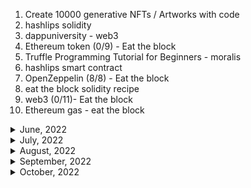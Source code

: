 1. Create 10000 generative NFTs / Artworks with code
1. hashlips solidity
1. dappuniversity - web3
1. Ethereum token (0/9) - Eat the block
1. Truffle Programming Tutorial for Beginners - moralis
1. hashlips smart contract
1. OpenZeppelin (8/8) - Eat the block
1. eat the block solidity recipe
1. web3 (0/11)- Eat the block
1. Ethereum gas - eat the block

<details>
<summary>June, 2022</summary>

1. [Open Zeppelin Upgradeable ERC20](https://youtu.be/Vt20jCu8OC8)
1. [ABI Decode | Solidity 0.8](https://youtu.be/LTh58SFEYqE)
1. [Iterable Mapping | Solidity 0.8](https://youtu.be/YOjo_lvUhj8)
1. [Spend Less Gas - Solidity Gas Optimization [Deep Dive]](https://youtu.be/IkdoQI7API0)
1. [Solidity Tutorial: Assembly](https://youtu.be/r4yKide6jiU)
1. [Solidity Tutorial: Library](https://youtu.be/25MLAnIzXRw)
1. [How to upload files with Node.js](https://youtu.be/ysS4sL6lLDU)
1. [ERC-20 token swap](https://youtu.be/jP1A1odqXFM)
1. [Learning Solidity : Tutorial 8 Debugging Solidity Using Remix](https://youtu.be/7z52hP26MFs)
1. [Solidity: Hardhat Gas Reporter](https://youtu.be/_70-WzmKazs)
1. [Find Smart Contract Vulnerabilities with Slither](https://youtu.be/Dxex3b-eMq0)
1. [Event | Solidity 0.8](https://youtu.be/nopo9KwwRg4)
1. [Function Selector | Solidity 0.8](https://youtu.be/Mn4e4w8h6n8)
1. [Bits, Bytes and Hex](https://youtu.be/PmG2qgQbvc8)
1. [Delegatecall | Solidity 0.8](https://youtu.be/uawCDnxFJ-0)
1. [What Are Blockchain Wallets? | Blockchain Basics for Developers Ep. 6](https://youtu.be/u6yzP4wF0so)
1. [Ether Wallet | Solidity 0.8](https://youtu.be/4w_bMkoo2uw)
1. [What Is a Blockchain Oracle? What Is the Oracle Problem? | Chainlink Engineering Tutorials](https://youtu.be/ZJfkNzyO7-U)
1. [Call | Solidity 0.8](https://youtu.be/xIAs2S9aCKo)
1. [Minimal Proxy Contract | Solidity (0.7)](https://youtu.be/9xqoK2nKkM4)
1. [Factory Pattern in Solidity for Blockchain Development](https://youtu.be/cvTGp9rQxZQ)
1. [Simple Trick to Reduce Solidity Code Size](https://youtu.be/XDqD3X8DCiw)
1. [Uploading an NFT image to IPFS using the Pinata API](https://youtu.be/F6Z2jELdZpI)
1. [Hello World Ethereum React Dapp Tutorial. React, Ethers.js, & MetaMask.](https://youtu.be/swZRo6LFrCw)
1. [Open Zeppelin Upgradeable Contracts](https://youtu.be/JgSj7IiE4jA)
1. [Why NFTs shouldn't use URLs](https://youtu.be/6b8OANmw2kM)
1. [Gas Optimization in Solidity: 10 tips](https://youtu.be/PYilP2bjtwc)
1. [Automatically Execute Hardhat Tests on File Change Using Nodemon](https://youtu.be/z2aLKJ2kUjI)
1. [Slither: A Static Analysis Tool for Solidity](https://youtu.be/1LlEAQgroHw)
1. [How to Generate a Verifiably Random Number](https://youtube.com/shorts/R69WXyN8WGk?feature=share)
1. [Learn How to Easily Create Your Own Dedicated IPFS Gateway](https://youtu.be/v6lZbi12I9w)
1. [Contract With Zero Code Size | Hack Solidity (0.7)](https://youtu.be/58Mnru9vRyU)
1. [Deleting Contracts | Solidity 0.8](https://youtu.be/ajCsPRl5S3Q)
1. [Insecure Source of Randomness | Hack Solidity (0.6)](https://youtu.be/8FF3IBTMeK0)

</details>

<details>
<summary>July, 2022</summary>

- [Getting A Random Number with Chainlink VRF | Chainlink Engineering Tutorials](https://youtu.be/JqZWariqh5s)
- [How to Call Deployed Contract - Interface | Learn Solidity (0.6)](https://youtu.be/YWtT0MNHYhQ)
- [How to Use OpenZeppelin Defender](https://youtu.be/F5lPdt4LxT4)
- [Create a blockchain in Javascript (Blockchain, part 1)](https://youtu.be/zVqczFZr124)

1. [Implementing Proof-of-Work in Javascript (Blockchain, part 1)](https://youtu.be/zVqczFZr124)
1. [Programming Token Swaps in 10 Minutes - 1INCH Plugin Explained](https://youtu.be/stRh5Scd8TY)
1. [CAS: swap across ETH, ERC20, ERC721, & ERC1155 in a single transaction](https://youtu.be/2XMbc1R39U8)
1. [The 3 most important smart contracts in DeFi in 2 mins](https://youtu.be/oLrOH3JUaQA)
1. [Transfer, Approve, TransferFrom methods in ERC20](https://youtu.be/nm2iMUpWAqo)
1. [Uniswap V2 - Swap Tokens | DeFi](https://youtu.be/qB2Ulx201wY)
1. [Uniswap V2 - Pricing | DeFi](https://youtu.be/IL7cRj5vzEU)
1. [Ganache CLI: (SECRET FEATURE!) Fork Mainnet for easy smart contract testing](https://youtu.be/9X78nFqJwCM)
1. [WETH | Solidity 0.8](https://youtu.be/UqKQ1bTatUs)
1. [This is how tokens get stuck in smart contracts](https://youtu.be/PihIX-G5fxg)
1. [DeFi Swap Tokens with Uniswap v2, Web3 and React](https://youtu.be/Q79VxwKqeaU)
1. [Visualize Solidity Smart Contracts with VS Code Extension](https://www.youtube.com/watch?v=v3QexBRxPJA)
1. [Learn Solidity (0.5) - Gas and Gas Price](https://youtu.be/oTS9uxU6cAM)
1. [ENS - Ethereum Name Service in 2min](https://youtu.be/6EH-CQLPzrY)
1. [What Are Governance Tokens - Crypto Whiteboard 101](https://youtu.be/bfz87sVv4GI)
1. [The DeFi DAO governance trend](https://youtu.be/n2SQZlhj13w)
1. [What Are DeFi Flash Loans?](https://youtu.be/BcLmDRyk4IU)
1. [Arbitrage basics | Finance & Capital Markets | Khan Academy](https://youtu.be/AuCH7fHZsZ4)
1. [22-0xProtocol: How to Build NFT Exchange in Your DApp. Powered by 0x and the NFT Swap SDK](https://youtu.be/oCEU_Jed2Fs)
1. [OZ - calling super](https://docs.openzeppelin.com/contracts/3.x/extending-contracts#calling_super)
1. [24. Solidity Function Overriding and Super keyword](https://youtu.be/-ByfpJIqm-Y)
1. [10 Hardhat Best Practices👷‍♂️Do you know them all? Solidity Tutorial [2022]](https://youtu.be/hMmDCczYBs4)

- [What Is Chainlink?](https://youtu.be/tIUHQ7sDoaU)
- [Wildcards and Chainlink VRF: Bringing Verifiable Randomness to NFTs](https://youtu.be/rpQCKoRvyR4)
- [Exploring Chainlink VRF v2 | Developer Walkthrough](https://youtu.be/rdJ5d8j1RCg)

1. [Learn How to Easily Create Your Own Dedicated IPFS Gateway](https://youtu.be/v6lZbi12I9w)

</details>

<details>
<summary>August, 2022</summary>

1. [Creating ERC20 Supply](https://docs.openzeppelin.com/contracts/4.x/erc20-supply)
1. [Coinbase - CeFi](https://www.coinbase.com/learn/crypto-basics/what-is-cefi)
1. [Using the UUPS proxy pattern to upgrade smart contracts](https://blog.logrocket.com/using-uups-proxy-pattern-upgrade-smart-contracts/)
1. [Multicall | Solidity 0.8](https://youtu.be/PDR054Cy8qM)
1. [English Auction | Solidity 0.8](https://youtu.be/ZeFjGJpzI7E)
1. [Time Lock | Solidity 0.8](https://youtu.be/P1f2a5Ckjpg)
1. [#9 - Coverage report (using istanbul's nyc package) | Mocha - Javascript unit testing framework](https://youtu.be/axYIKxMA2KY)
1. [The Ultimate Scaling Solution for Ethereum? zkSync 2.0](https://youtu.be/8z_imF9ZzEw)
1. [Ethereum Tokens: ERC223 Tutorial (Prevent tokens from being lost in smart contract)](https://youtu.be/7yKvh8esaQw)
1. [How do Hierarchical Deterministic Wallets work? | Part 13 Cryptography Crashcourse](https://youtu.be/nF2l6mdi7Ts)
1. [Ethereum Tokens: ERC1820 (Pseudo-introspection with Registry contract)](https://youtu.be/XbvjQSzCfoY)
1. [How to set up on-chain governance](https://docs.openzeppelin.com/contracts/4.x/governance)
1. [Adding cross-chain support to contracts](https://docs.openzeppelin.com/contracts/4.x/crosschain)

</details>

<details>
<summary>September, 2022</summary>

1. [IPFS + ENS: Deploy Website (Tutorial)](https://youtu.be/l-WffndAYvo)
1. [ipfs-update example](https://youtu.be/UCQTSszdVmQ)
1. [Polygon/Matic Network Architecture (PoS bridge)](https://youtu.be/dNCtV4AeRWU)
1. [ETH - On-chain vs off-chain governance](https://ethereum.org/en/governance/#on-chain-vs-off-chain)
1. [How to Listen To Smart Contract Events using ethers.js & node.js](https://youtu.be/7GT_-jvSZIA)
1. [How to Create an ERC-20 Token on Polygon | Chainlink Engineering Tutorials](https://youtu.be/h8SKFy6yqus)
1. [How to BRIDGE Your Tokens to ANY Network?! BSC/Ethereum/Polygon/Arbitrum/Solana/Avalanche DeFi Guide](https://youtu.be/HOavSWtsBSM)
1. [How to Convert from Ethereum to Polygon using the Bridge](https://youtu.be/GLK33hkwA68)
1. [Eat the block - I made a DECENTRALIZED token bridge between Ethereum & Binance Smart Chain](https://youtu.be/Si8YujWmTPo)
1. [EIP191](https://github.com/ethereum/EIPs/blob/master/EIPS/eip-191.md)
1. [EIP-712: Typed structured data hashing and signing ](https://eips.ethereum.org/EIPS/eip-712)
1. [(Solidity Visual Auditor Extension for VS Code](https://consensys.net/diligence/blog/2019/10/solidity-visual-auditor-extension-for-vs-code/)
1. [Wagmi - React hooks for Ethereum](https://wagmi.sh/)

</details>

<details>
<summary>October, 2022</summary>

1. [Patrick Collins - How to build an on-chain DAO | Typescript & Solidity (Python version in description)](https://youtu.be/AhJtmUqhAqg)
1. [EthersJS - Signing EIP712 Typed Structs](https://dev.to/zemse/ethersjs-signing-eip712-typed-structs-2ph8)
1. [NFT Tutorials 101: Revealing your NFT Metadata on Etherscan before it reveals on OpenSea](https://youtu.be/JtKshANJZrk)
1. [Top 3 Smart Contract Automation Solutions](https://youtu.be/HoENonXGXXE)
1. [View NFTs on Etherscan](https://youtu.be/jPAHui26a8Q)
1. [Create a Timelock Using Defender](https://youtu.be/Yi9Y0bcj-Zc)
1. [Code-along | Governance & DAOs](https://youtu.be/rD8AxZ_wBA4)
1. [Offchain Approval with ERC20 Permit and Ethers.js](https://youtu.be/Sib9_yW_rLY)
1. [Top 3 Smart Contract Automation Solutions](https://youtu.be/HoENonXGXXE)
1. [What Is Fractionalized NFT? Here's How To Own A Bored Ape!](https://youtu.be/o-DCkoy25uk)
1. [How to use the eth-sig-util.personalSign function in eth-sig-util](https://snyk.io/advisor/npm-package/eth-sig-util/functions/eth-sig-util.personalSign)
1. [Verify Signature | Solidity 0.8](https://youtu.be/vYwYe-Gv_XI)
1. [Fractional NFT Solidity Smart Contract | How to fractionalize your NFT](https://youtu.be/fDRQDP2xW7o)
1. [ERC1155 NFT Token Standard - Explained](https://youtu.be/XNWd8Nl3rhA)
1. [How to use a Merkle Tree for gasless Whitelist/Allowlist in NFT smart contract](https://youtu.be/YDWYrVtqLRU)
1. [generic object" data type in solidity?](https://ethereum.stackexchange.com/questions/99262/generic-object-data-type-in-solidity)
1. [IPFS: How to add a file to an existing folder?](https://stackoverflow.com/questions/39803954/ipfs-how-to-add-a-file-to-an-existing-folder)
1. [Create2 | Solidity 0.8](https://youtu.be/883-koWrsO4)
1. [Ethereum Dapp Basics - Listening to Contract Events](https://youtu.be/TQtXjKfQaZw)

</details>
